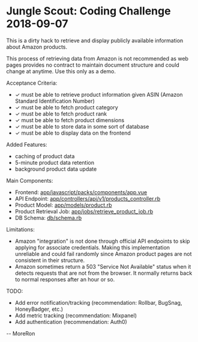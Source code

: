 # Jungle Scout: Coding Challenge 2018-09-07 

This is a dirty hack to retrieve and display publicly available information about Amazon products.

This process of retrieving data from Amazon is not recommended as web pages provides no contract 
to maintain document structure and could change at anytime. Use this only as a demo.  

Acceptance Criteria:
* ✓ must be able to retrieve product information given ASIN (Amazon Standard Identification Number)
* ✓ must be able to fetch product category
* ✓ must be able to fetch product rank
* ✓ must be able to fetch product dimensions
* ✓ must be able to store data in some sort of database
* ✓ must be able to display data on the frontend

Added Features:
* caching of product data
* 5-minute product data retention
* background product data update

Main Components:
* Frontend: [app/javascript/packs/components/app.vue](https://github.com/more-ron/js-coding-challenge/blob/master/app/javascript/packs/components/app.vue)
* API Endpoint: [app/controllers/api/v1/products_controller.rb](https://github.com/more-ron/js-coding-challenge/blob/master/app/controllers/api/v1/products_controller.rb)
* Product Model: [app/models/product.rb](https://github.com/more-ron/js-coding-challenge/blob/master/app/models/product.rb)
* Product Retrieval Job: [app/jobs/retrieve_product_job.rb](https://github.com/more-ron/js-coding-challenge/blob/master/app/jobs/retrieve_product_job.rb)
* DB Schema: [db/schema.rb](https://github.com/more-ron/js-coding-challenge/blob/master/db/schema.rb)

Limitations:
* Amazon "integration" is not done through official API endpoints to skip applying for associate
  credentials. Making this implementation unreliable and could fail randomly since Amazon product
  pages are not consistent in their structure.
* Amazon sometimes return a 503 "Service Not Available" status when it detects requests that are
  not from the browser. It normally returns back to normal responses after an hour or so.

TODO:
* Add error notification/tracking (recommendation: Rollbar, BugSnag, HoneyBadger, etc.)
* Add metric tracking (recommendation: Mixpanel)
* Add authentication (recommendation: Auth0)

-- MoreRon 
